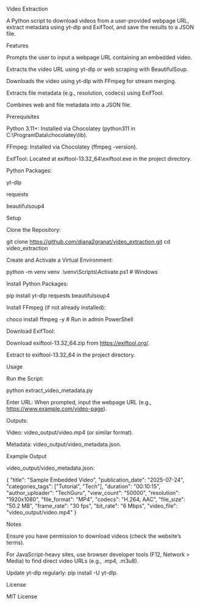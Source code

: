 Video Extraction

A Python script to download videos from a user-provided webpage URL, extract metadata using yt-dlp and ExifTool, and save the results to a JSON file.

Features





Prompts the user to input a webpage URL containing an embedded video.



Extracts the video URL using yt-dlp or web scraping with BeautifulSoup.



Downloads the video using yt-dlp with FFmpeg for stream merging.



Extracts file metadata (e.g., resolution, codecs) using ExifTool.



Combines web and file metadata into a JSON file.

Prerequisites





Python 3.11+: Installed via Chocolatey (python311 in C:\ProgramData\chocolatey\lib).



FFmpeg: Installed via Chocolatey (ffmpeg -version).



ExifTool: Located at exiftool-13.32_64\exiftool.exe in the project directory.



Python Packages:





yt-dlp



requests



beautifulsoup4

Setup





Clone the Repository:

git clone https://github.com/diana2granat/video_extraction.git
cd video_extraction



Create and Activate a Virtual Environment:

python -m venv venv
.\venv\Scripts\Activate.ps1  # Windows



Install Python Packages:

pip install yt-dlp requests beautifulsoup4



Install FFmpeg (if not already installed):

choco install ffmpeg -y  # Run in admin PowerShell



Download ExifTool:





Download exiftool-13.32_64.zip from https://exiftool.org/.



Extract to exiftool-13.32_64 in the project directory.

Usage





Run the Script:

python extract_video_metadata.py



Enter URL: When prompted, input the webpage URL (e.g., https://www.example.com/video-page).



Outputs:





Video: video_output/video.mp4 (or similar format).



Metadata: video_output/video_metadata.json.

Example Output

video_output/video_metadata.json:

{
    "title": "Sample Embedded Video",
    "publication_date": "2025-07-24",
    "categories_tags": ["Tutorial", "Tech"],
    "duration": "00:10:15",
    "author_uploader": "TechGuru",
    "view_count": "50000",
    "resolution": "1920x1080",
    "file_format": "MP4",
    "codecs": "H.264, AAC",
    "file_size": "50.2 MB",
    "frame_rate": "30 fps",
    "bit_rate": "6 Mbps",
    "video_file": "video_output/video.mp4"
}

Notes





Ensure you have permission to download videos (check the website’s terms).



For JavaScript-heavy sites, use browser developer tools (F12, Network > Media) to find direct video URLs (e.g., .mp4, .m3u8).



Update yt-dlp regularly: pip install -U yt-dlp.

License

MIT License